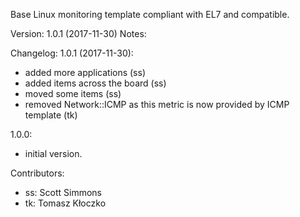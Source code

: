 Base Linux monitoring template compliant with EL7 and compatible.

Version: 1.0.1 (2017-11-30)
Notes:

Changelog:
1.0.1 (2017-11-30):
- added more applications (ss)
- added items across the board (ss)
- moved some items (ss)
- removed Network::ICMP as this metric is now provided by ICMP template (tk)

1.0.0:
- initial version.

Contributors:
- ss: Scott Simmons 
- tk: Tomasz Kłoczko
